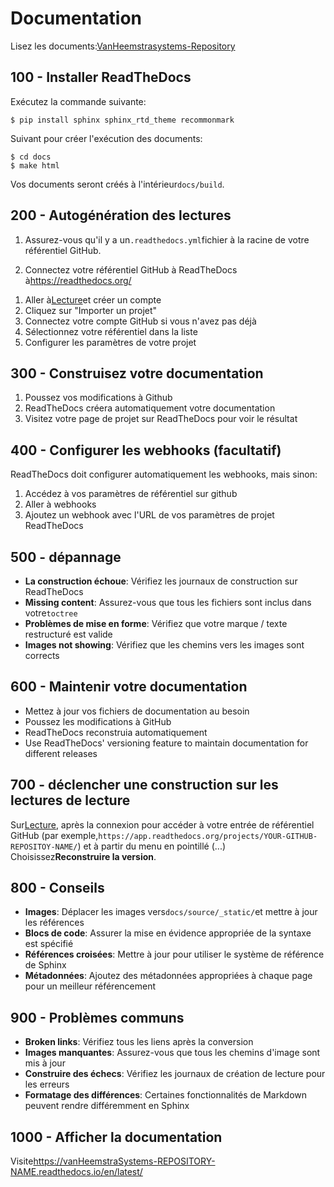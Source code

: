 # Documentation

Lisez les documents:[VanHeemstrasystems-Repository](https://vanHeemstraSystems-REPOSITORY-NAME.readthedocs.io/en/latest/)

## 100 - Installer ReadTheDocs

Exécutez la commande suivante:

    $ pip install sphinx sphinx_rtd_theme recommonmark

Suivant pour créer l'exécution des documents:

    $ cd docs
    $ make html

Vos documents seront créés à l'intérieur`docs/build`.

## 200 - Autogénération des lectures

1) Assurez-vous qu'il y a un`.readthedocs.yml`fichier à la racine de votre référentiel GitHub.

2) Connectez votre référentiel GitHub à ReadTheDocs à<https://readthedocs.org/>

1.  Aller à[Lecture](https://readthedocs.org/)et créer un compte
2.  Cliquez sur "Importer un projet"
3.  Connectez votre compte GitHub si vous n'avez pas déjà
4.  Sélectionnez votre référentiel dans la liste
5.  Configurer les paramètres de votre projet

## 300 - Construisez votre documentation

1.  Poussez vos modifications à Github
2.  ReadTheDocs créera automatiquement votre documentation
3.  Visitez votre page de projet sur ReadTheDocs pour voir le résultat

## 400 - Configurer les webhooks (facultatif)

ReadTheDocs doit configurer automatiquement les webhooks, mais sinon:

1.  Accédez à vos paramètres de référentiel sur github
2.  Aller à webhooks
3.  Ajoutez un webhook avec l'URL de vos paramètres de projet ReadTheDocs

## 500 - dépannage

-   **La construction échoue**: Vérifiez les journaux de construction sur ReadTheDocs
-   **Missing content**: Assurez-vous que tous les fichiers sont inclus dans votre`toctree`
-   **Problèmes de mise en forme**: Vérifiez que votre marque / texte restructuré est valide
-   **Images not showing**: Vérifiez que les chemins vers les images sont corrects

## 600 - Maintenir votre documentation

-   Mettez à jour vos fichiers de documentation au besoin
-   Poussez les modifications à GitHub
-   ReadTheDocs reconstruia automatiquement
-   Use ReadTheDocs' versioning feature to maintain documentation for different releases

## 700 - déclencher une construction sur les lectures de lecture

Sur[Lecture](https://readthedocs.org/), après la connexion pour accéder à votre entrée de référentiel GitHub (par exemple,`https://app.readthedocs.org/projects/YOUR-GITHUB-REPOSITOY-NAME/`) et à partir du menu en pointillé (...) Choisissez**Reconstruire la version**.

## 800 - Conseils

-   **Images**: Déplacer les images vers`docs/source/_static/`et mettre à jour les références
-   **Blocs de code**: Assurer la mise en évidence appropriée de la syntaxe est spécifié
-   **Références croisées**: Mettre à jour pour utiliser le système de référence de Sphinx
-   **Métadonnées**: Ajoutez des métadonnées appropriées à chaque page pour un meilleur référencement

## 900 - Problèmes communs

-   **Broken links**: Vérifiez tous les liens après la conversion
-   **Images manquantes**: Assurez-vous que tous les chemins d'image sont mis à jour
-   **Construire des échecs**: Vérifiez les journaux de création de lecture pour les erreurs
-   **Formatage des différences**: Certaines fonctionnalités de Markdown peuvent rendre différemment en Sphinx

## 1000 - Afficher la documentation

Visite<https://vanHeemstraSystems-REPOSITORY-NAME.readthedocs.io/en/latest/>
